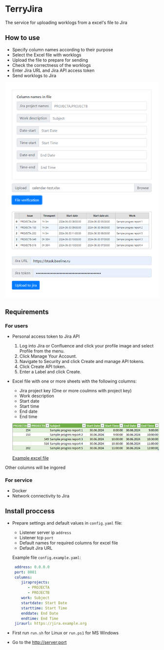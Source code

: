 # TerryJira
The service for uploading worklogs from a excel's file to Jira
## How to use
- Specify column names according to their purpose
- Select the Excel file with worklogs
- Upload the file to prepare for sending
- Check the correctness of the worklogs
- Enter Jira URL and Jira API access token
- Send worklogs to Jira

![alt text](docs/images/howto.png "Prepare")
## Requirements
### For users
-  Personal access token to Jira API
   1. Log into Jira or Confluence and click your profile image and select Profile from the menu.
   2. Click Manage Your Account.
   3. Navigate to Security and click Create and manage API tokens.
   4. Click Create API token.
   5. Enter a Label and click Create.
-  Excel file with one or more sheets with the following columns:
   -  Jira project key (One or more coulmns with project key)
   -  Work description
   -  Start date
   -  Start time
   -  End date
   -  End time
 
   ![alt text](docs/images/example-of-excel-file.png "Example excel file")
   
   [Example excel file](docs/calendar-test.xlsx)

  Other columns will be ingored
### For service
- Docker
- Network connectivity to Jira  
## Install proccess
- Prepare settings and default values in `config.yaml` file:
  - Listener server ip `address`
  - Listener tcp `port`
  - Default names for required columns for excel file
  - Default Jira URL

  Example file `config.example.yaml`:
  ```yaml 
   address: 0.0.0.0
   port: 8081
   columns:
      jiraprojects:
         - PROJECTA
         - PROJECTB
      work: Subject
      startdate: Start Date
      starttime: Start Time
      enddate: End Date
      endtime: End Time
   jiraurl: https://jira.example.org
  ```

- First run `run.sh` for Linux or `run.ps1` for MS Windows
- Go to the <http://server:port>
